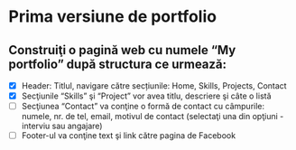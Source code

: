 # Prima versiune de portfolio

## Construiţi o pagină web cu numele “My portfolio” după structura ce urmează:

- [x] Header: Titlul, navigare către secțiunile: Home, Skills, Projects, Contact
- [x] Secţiunile “Skills” şi “Project” vor avea titlu, descriere şi câte o listă
- [ ] Secţiunea “Contact” va conţine o formă de contact cu câmpurile: numele, nr. de tel, email, motivul de contact (selectaţi una din opţiuni - interviu sau angajare)
- [ ] Footer-ul va conţine text şi link către pagina de Facebook
